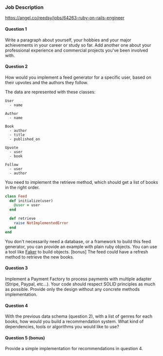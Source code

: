 ### Job Description

https://angel.co/reedsy/jobs/64263-ruby-on-rails-engineer

#### Question 1

Write a paragraph about yourself, your hobbies and your major achievements in your career or study
so far. Add another one about your professional experience and commercial projects you've been involved with.

#### Question 2

How would you implement a feed generator for a specific user, based on their upvotes and the authors
they follow.

The data are represented with these classes:

```
User
  - name

Author
  - name

Book
  - author
  - title
  - published_on

Upvote
  - user
  - book

Follow
  - user
  - author
```

You need to implement the retrieve method, which should get a list of books in the right order.

```ruby
class Feed
  def initialize(user)
    @user = user
  end

  def retrieve
    raise NotImplementedError
  end
end
```

You don't necessarily need a database, or a framework to build this feed generator, you can provide
an example with plain ruby objects. You can use a tool like [Faker](https://github.com/stympy/faker)
to build objects.
[bonus] The feed could have a refresh method to retrieve the new books.

#### Question 3

Implement a Payment Factory to process payments with multiple adapter (Stripe, Paypal, etc...).
Your code should respect SOLID principles as much as possible.
Provide only the design without any concrete methods implementation.

#### Question 4

With the previous data schema (question 2), with a list of genres for each books, how would you
build a recommendation system.
What kind of dependencies, tools or algorithms you would like to use?

#### Question 5 (bonus)

Provide a simple implementation for recommendations in question 4.
